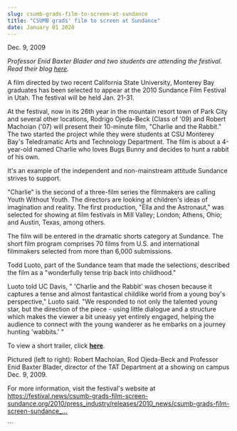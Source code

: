 ```yaml
---
slug: csumb-grads-film-to-screen-at-sundance
title: "CSUMB grads' film to screen at Sundance"
date: January 01 2020
---
```


 
<p>Dec. 9, 2009</p>
<p>
  <em
    >Professor Enid Baxter Blader and two students are attending the festival.
    Read their blog <a href="https://local909er.typepad.com/">here</a>.</em
  >
</p>
<p>
  A film directed by two recent California State University, Monterey Bay
  graduates has been selected to appear at the 2010 Sundance Film Festival in
  Utah. The festival will be held Jan. 21-31.
</p>
<p>
  At the festival, now in its 26th year in the mountain resort town of Park City
  and several other locations, Rodrigo Ojeda-Beck (Class of '09) and Robert
  Machoian ('07) will present their 10-minute film, "Charlie and the Rabbit."
  The two started the project while they were students at CSU Monterey Bay's
  Teledramatic Arts and Technology Department. The film is about a 4-year-old
  named Charlie who loves Bugs Bunny and decides to hunt a rabbit of his own.
</p>
<p>
  It's an example of the independent and non-mainstream attitude Sundance
  strives to support.
</p>
<p>
  "Charlie" is the second of a three-film series the filmmakers are calling
  Youth Without Youth. The directors are looking at children's ideas of
  imagination and reality. The first production, "Ella and the Astronaut," was
  selected for showing at film festivals in Mill Valley; London; Athens, Ohio;
  and Austin, Texas, among others.
</p>
<p>
  The film will be entered in the dramatic shorts category at Sundance. The
  short film program comprises 70 films from U.S. and international filmmakers
  selected from more than 6,000 submissions.
</p>
<p>
  Todd Luoto, part of the Sundance team that made the selections, described the
  film as a "wonderfully tense trip back into childhood."
</p>
<p>
  Luoto told UC Davis, " 'Charlie and the Rabbit' was chosen because it captures
  a tense and almost fantastical childlike world from a young boy's
  perspective," Luoto said. "We responded to not only the talented young star,
  but the direction of the piece - using little dialogue and a structure which
  makes the viewer a bit uneasy yet entirely engaged, helping the audience to
  connect with the young wanderer as he embarks on a journey hunting 'wabbits.'
  "
</p>
<p>
  To view a short trailer, click
  <strong><a href="https://www.charlieandtherabbit.com/trailer">here</a></strong
  >.
</p>
<p>
  Pictured (left to right): Robert Machoian, Rod Ojeda-Beck and Professor Enid
  Baxter Blader, director of the TAT Department at a showing on campus Dec. 9,
  2009.
</p>
<p>
  For more information, visit the festival's website at
  <a
    href="https://festival.news/csumb-grads-film-screen-sundance.org/2010/press_industry/releases/2010_news/csumb-grads-film-screen-sundance_film_festival_announces_short_film_program/"
    title="https://festival.news/csumb-grads-film-screen-sundance.org/2010/press_industry/releases/2010_news/csumb-grads-film-screen-sundance_film_festival_announces_short_film_program/"
    >https://festival.news/csumb-grads-film-screen-sundance.org/2010/press_industry/releases/2010_news/csumb-grads-film-screen-sundance_...</a
  >
</p>
<p></p>
<p><em> </em></p>
```
